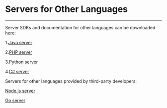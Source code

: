 ﻿# Servers for Other Languages
<hr>

Server SDKs and documentation for other languages can be downloaded here:

1.<a href="http://ixg.qq.com/pigeon_v2/resource/sdk/Xg-Push-SDK-JAVA-1.1.8.zip">Java server</a>

2.<a href="http://ixg.qq.com/pigeon_v2/resource/sdk/Xg-Push-SDK-PHP-1.1.9.zip">PHP server</a>

3.<a href="http://ixg.qq.com/pigeon_v2/resource/sdk/Xg-Push-SDK-Python-1.1.8.zip">Python server</a>

4.<a href="http://ixg.qq.com/pigeon_v2/resource/sdk/Xg-Push-SDK-CSharp-1.1.9.zip">C# server</a>



Servers for other languages provided by third-party developers:

<a href="https://github.com/huangnaiang/xinge-node-sdk">Node.js server</a>

<a href="https://github.com/xingePush/xinge-api-Golang">Go server</a>


